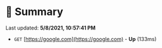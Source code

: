 # 📖 Summary
Last updated: **5/8/2021, 10:57:41 PM**

- `GET` [https://google.com](https://google.com) - **Up** (133ms)
